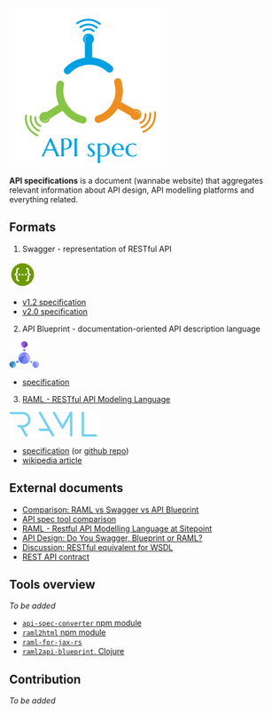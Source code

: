 ![API spec logo](img/api-spec-logo-white.png)

**API specifications** is a document (wannabe website) that aggregates relevant
information about API design, API modelling platforms and everything related.

Formats
-------

1. Swagger - representation of RESTful API

<img src="img/swagger-logo.png" alt="Swagger logo" height="48" width="48" />

* [v1.2 specification](https://github.com/swagger-api/swagger-spec/blob/master/versions/1.2.md)
* [v2.0 specification](https://github.com/swagger-api/swagger-spec/blob/master/versions/2.0.md)

2. API Blueprint - documentation-oriented API description language

<img src="img/api-blueprint-logo.png" alt="API Blueprint logo" height="48"/>

* [specification](https://github.com/apiaryio/api-blueprint/blob/master/API%20Blueprint%20Specification.md)

3. [RAML - RESTful API Modeling Language](raml.org)

<img src="img/raml-logo.png" alt="RAML logo"/>

* [specification](http://raml.org/spec.html) (or [github repo](https://github.com/raml-org/raml-spec))
* [wikipedia article](https://en.wikipedia.org/wiki/RAML_(software))

External documents
------------------

* [Comparison: RAML vs Swagger vs API Blueprint](http://www.mikestowe.com/2014/07/raml-vs-swagger-vs-api-blueprint.php)
* [API spec tool comparison](http://www.mikestowe.com/2014/12/api-spec-comparison-tool.php)
* [RAML - Restful API Modelling Language at Sitepoint](http://www.sitepoint.com/raml-restful-api-modeling-language/)
* [API Design: Do You Swagger, Blueprint or RAML?](http://apievangelist.com/2014/01/16/api-design-do-you-swagger-blueprint-or-raml/)
* [Discussion: RESTful equivalent for WSDL](https://www.quora.com/What-is-the-service-contract-or-WSDL-equivalent-for-RESTful-services)
* [REST API contract](http://www.trajano.net/2014/07/rest-api-contract/)

Tools overview
--------------

*To be added*

* [`api-spec-converter` npm module](https://github.com/lucybot/api-spec-converter)
* [`raml2html` npm module](https://www.npmjs.com/package/raml2html)
* [`raml-for-jax-rs`](https://github.com/mulesoft/raml-for-jax-rs)
* [`raml2api-blueprint`, Clojure](https://github.com/radix/raml2api-blueprint)

Contribution
------------

*To be added*

